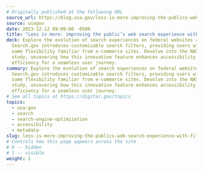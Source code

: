 ```yaml
---
# Originally published at the following URL
source_url: https://blog.usa.gov/less-is-more-improving-the-publics-web-search-experience-with-filters
source: usagov
date: 2023-12-12 09:09:00 -0500
title: "Less is more: improving the public’s web search experience with filters"
deck: Explore the evolution of search experiences on federal websites as
  Search.gov introduces customizable search filters, providing users with the
  same flexibility familiar from e-commerce sites. Devolve into the NASA case
  study, uncovering how this innovative feature enhances accessibility and
  efficiency for a seamless user journey.
summary: Explore the evolution of search experiences on federal websites as
  Search.gov introduces customizable search filters, providing users with the
  same flexibility familiar from e-commerce sites. Devolve into the NASA case
  study, uncovering how this innovative feature enhances accessibility and
  efficiency for a seamless user journey.
# See all topics at https://digital.gov/topics
topics:
  - usa-gov
  - search
  - search-engine-optimization
  - accessibility
  - metadata
slug: less-is-more-improving-the-publics-web-search-experience-with-filters
# Controls how this page appears across the site
# 0 -- hidden
# 1 -- visible
weight: 1
---
```


